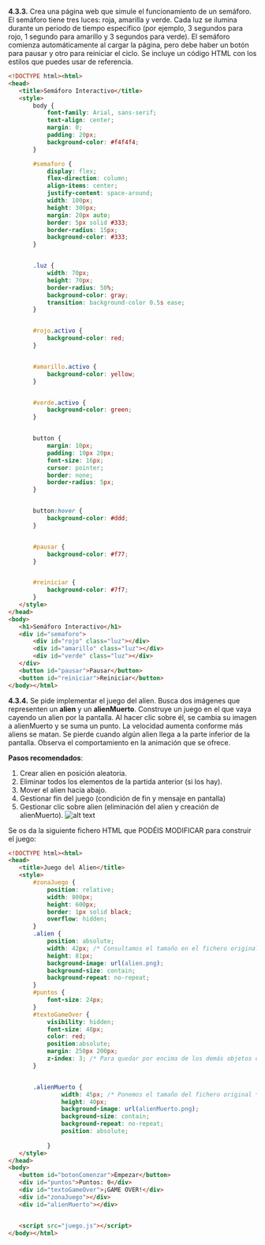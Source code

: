 **4.3.3.** Crea una página web que simule el funcionamiento de un semáforo. El semáforo tiene tres luces: roja, amarilla y verde. Cada luz se ilumina durante un periodo de tiempo específico (por ejemplo, 3 segundos para rojo, 1 segundo para amarillo y 3 segundos para verde). El semáforo comienza automáticamente al cargar la página, pero debe haber un botón para pausar y otro para reiniciar el ciclo. Se incluye un código HTML con los estilos que puedes usar de referencia.
```html
<!DOCTYPE html><html>
<head>
   <title>Semáforo Interactivo</title>
   <style>
       body {
           font-family: Arial, sans-serif;
           text-align: center;
           margin: 0;
           padding: 20px;
           background-color: #f4f4f4;
       }

       #semaforo {
           display: flex;
           flex-direction: column;
           align-items: center;
           justify-content: space-around;
           width: 100px;
           height: 300px;
           margin: 20px auto;
           border: 5px solid #333;
           border-radius: 15px;
           background-color: #333;
       }


       .luz {
           width: 70px;
           height: 70px;
           border-radius: 50%;
           background-color: gray;
           transition: background-color 0.5s ease;
       }


       #rojo.activo {
           background-color: red;
       }


       #amarillo.activo {
           background-color: yellow;
       }


       #verde.activo {
           background-color: green;
       }


       button {
           margin: 10px;
           padding: 10px 20px;
           font-size: 16px;
           cursor: pointer;
           border: none;
           border-radius: 5px;
       }


       button:hover {
           background-color: #ddd;
       }


       #pausar {
           background-color: #f77;
       }


       #reiniciar {
           background-color: #7f7;
       }
   </style>
</head>
<body>
   <h1>Semáforo Interactivo</h1>
   <div id="semaforo">
       <div id="rojo" class="luz"></div>
       <div id="amarillo" class="luz"></div>
       <div id="verde" class="luz"></div>
   </div>
   <button id="pausar">Pausar</button>
   <button id="reiniciar">Reiniciar</button>
</body></html>
```


**4.3.4.** Se pide implementar el juego del alien. Busca dos imágenes que representen un **alien** y un **alienMuerto**. Construye un juego en el que vaya cayendo un alien por la pantalla. Al hacer clic sobre él, se cambia su imagen a alienMuerto y se suma un punto. La velocidad aumenta conforme más aliens se matan. Se pierde cuando algún alien llega a la parte inferior de la pantalla. Observa el comportamiento en la animación que se ofrece.

**Pasos recomendados**:
1. Crear alien en posición aleatoria.
2. Eliminar todos los elementos de la partida anterior (si los hay).
3. Mover el alien hacia abajo.
4. Gestionar fin del juego (condición de fin y mensaje en pantalla)
5. Gestionar clic sobre alien (eliminación del alien y creación de alienMuerto).
![alt text](images/juegoAlien.gif)

Se os da la siguiente fichero HTML que PODÉIS MODIFICAR para construir el juego:

```html
<!DOCTYPE html><html>
<head>
   <title>Juego del Alien</title>
   <style>
       #zonaJuego {
           position: relative;
           width: 800px;
           height: 600px;
           border: 1px solid black;
           overflow: hidden;
       }
       .alien {
           position: absolute;
           width: 42px; /* Consultamos el tamaño en el fichero original */
           height: 81px;
           background-image: url(alien.png);
           background-size: contain;
           background-repeat: no-repeat;
       }
       #puntos {
           font-size: 24px;
       }
       #textoGameOver {
           visibility: hidden;
           font-size: 48px;
           color: red;
           position:absolute;
           margin: 250px 200px;
           z-index: 3; /* Para quedar por encima de los demás objetos del juego */
       }


       .alienMuerto {               
               width: 45px; /* Ponemos el tamaño del fichero original */
               height: 40px;
               background-image: url(alienMuerto.png);
               background-size: contain;
               background-repeat: no-repeat;
               position: absolute;
              
           }
   </style>
</head>
<body>
   <button id="botonComenzar">Empezar</button>
   <div id="puntos">Puntos: 0</div>
   <div id="textoGameOver">¡GAME OVER!</div>
   <div id="zonaJuego"></div>
   <div id="alienMuerto"></div>


   <script src="juego.js"></script>
</body></html>
```
